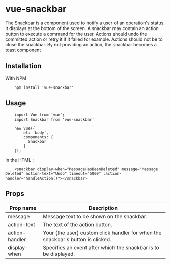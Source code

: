 # vue-snackbar

 The Snackbar is a component used to notify a user of an operation's status. It displays at the bottom of the screen. A snackbar may contain an action button to execute a command for the user. Actions should undo the committed action or retry it if it failed for example. Actions should not be to close the snackbar. By not providing an action, the snackbar becomes a toast component

## Installation
With NPM

        npm install 'vue-snackbar'

## Usage

        import Vue from 'vue';
        import Snackbar from 'vue-snackbar'

        new Vue({
            el: 'body',
            components: {
              Snackbar
            }
        });

In the HTML :

        <snackbar display-when="MessageHasBeenDeleted" message="Message Deleted" action-text="Undo" timeout="5000" :action-handler="handleAction()"></snackbar>

## Props

| Prop name      	| Description                                                                     	|
|----------------	|---------------------------------------------------------------------------------	|
| message        	| Message text to be shown on the snackbar.                                       	|
| action-text    	| The text of the action button.                                                  	|
| action-handler 	| Your (the user) custom click handler for when the snackbar's button is clicked. 	|
| display-when 	  | Specifies an event after which the snackbar is to be displayed. 	                |
